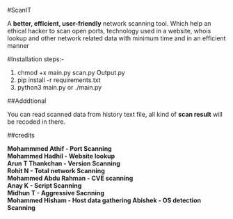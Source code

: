 #ScanIT

A **better, efficient, user-friendly** network scanning tool. Which help an ethical hacker
to scan open ports, technology used in a website, whois lookup and other network related 
data with minimum time and in an efficient manner

#Installation steps:-
1. chmod +x main.py scan.py Output.py
2. pip install -r requirements.txt
3. python3 main.py or ./main.py

##Adddtional

You can read scanned data from history text file, all kind of **scan result** will be recoded in there.

##credits

**Mohammmed Athif - Port Scanning  
Mohammed Hadhil - Website lookup  
Arun T Thankchan - Version Scanning  
Rohit N - Total network Scanning  
Mohammed Abdu Rahman - CVE scanning  
Anay K - Script Scanning  
Midhun T - Aggressive Sacnning  
Mohammed Hisham - Host data gathering 
Abishek - OS detection Scanning**
